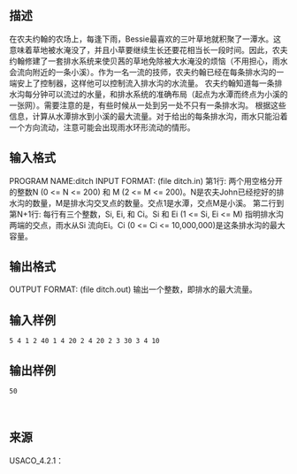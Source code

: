 ## 描述

在农夫约翰的农场上，每逢下雨，Bessie最喜欢的三叶草地就积聚了一潭水。这意味着草地被水淹没了，并且小草要继续生长还要花相当长一段时间。因此，农夫约翰修建了一套排水系统来使贝茜的草地免除被大水淹没的烦恼（不用担心，雨水会流向附近的一条小溪）。作为一名一流的技师，农夫约翰已经在每条排水沟的一端安上了控制器，这样他可以控制流入排水沟的水流量。 农夫约翰知道每一条排水沟每分钟可以流过的水量，和排水系统的准确布局（起点为水潭而终点为小溪的一张网）。需要注意的是，有些时候从一处到另一处不只有一条排水沟。 根据这些信息，计算从水潭排水到小溪的最大流量。对于给出的每条排水沟，雨水只能沿着一个方向流动，注意可能会出现雨水环形流动的情形。 

## 输入格式

PROGRAM NAME:ditch INPUT FORMAT: (file ditch.in) 第1行: 两个用空格分开的整数N (0 <= N <= 200) 和 M (2 <= M <= 200)。N是农夫John已经挖好的排水沟的数量，M是排水沟交叉点的数量。交点1是水潭，交点M是小溪。 第二行到第N+1行: 每行有三个整数，Si, Ei, 和 Ci。Si 和 Ei (1 <= Si, Ei <= M) 指明排水沟两端的交点，雨水从Si 流向Ei。Ci (0 <= Ci <= 10,000,000)是这条排水沟的最大容量。 

## 输出格式

OUTPUT FORMAT: (file ditch.out) 输出一个整数，即排水的最大流量。 

## 输入样例

```plaintext
5 4 1 2 40 1 4 20 2 4 20 2 3 30 3 4 10 
```

## 输出样例

```plaintext
50 
```



 

## 来源

USACO_4.2.1：

